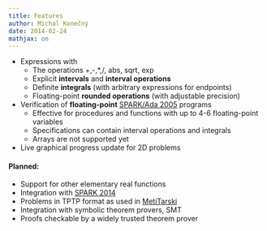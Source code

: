 ```yaml
---
title: Features
author: Michal Konečný
date: 2014-02-24
mathjax: on
---
```


  * Expressions with 
    * The operations +,-,*,/, abs, sqrt, exp <!--, sin, cos -->
    * Explicit **intervals** and **interval operations**
    * Definite **integrals** (with arbitrary expressions for endpoints)
    * Floating-point **rounded operations** (with adjustable precision)
  * Verification of **floating-point** [SPARK/Ada 2005](http://en.wikipedia.org/wiki/SPARK_(programming_language)) programs
    * Effective for procedures and functions with up to 4-6 floating-point variables
    * Specifications can contain interval operations and integrals
    * Arrays are not supported yet
  * Live graphical progress update for 2D problems

#### Planned:

  * Support for other elementary real functions
  * Integration with [SPARK 2014](http://www.spark-2014.org/)
  * Problems in TPTP format as used in [MetiTarski](http://www.cl.cam.ac.uk/~lp15/papers/Arith/)
  * Integration with symbolic theorem provers, SMT
  * Proofs checkable by a widely trusted theorem prover




